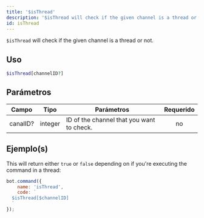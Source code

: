 ```yaml
---
title: '$isThread'
description: '$isThread will check if the given channel is a thread or not.'
id: isThread
---
```


`$isThread` will check if the given channel is a thread or not.

## Uso

```php
$isThread[channelID?]
```

## Parámetros

| Campo    | Tipo    | Parámetros                                | Requerido |
| -------- | ------- | ----------------------------------------- |:---------:|
| canalID? | integer | ID of the channel that you want to check. |    no     |

## Ejemplo(s)

This will return either `true` or `false` depending on if you're executing the command in a thread:

```javascript
bot.command({
    name: 'isThread',
    code: `
  $isThread[$channelID]
  `
});
```